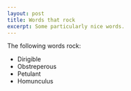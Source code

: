 ```yaml
---
layout: post
title: Words that rock
excerpt: Some particularly nice words.
---
```


The following words rock:

* Dirigible
* Obstreperous
* Petulant
* Homunculus
